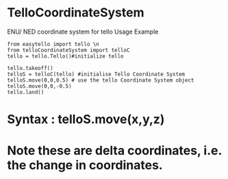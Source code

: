 # TelloCoordinateSystem
ENU/ NED coordinate system for tello 
Usage Example
```
from easytello import tello \n
from telloCoordinateSystem import telloC
tello = tello.Tello()#initialize tello

tello.takeoff()
telloS = telloC(tello) #initialise Tello Coordinate System
telloS.move(0,0,0.5) # use the tello Coordinate System object
telloS.move(0,0,-0.5)
tello.land()
```


# Syntax : telloS.move(x,y,z)
# Note these are delta coordinates, i.e. the change in coordinates.
